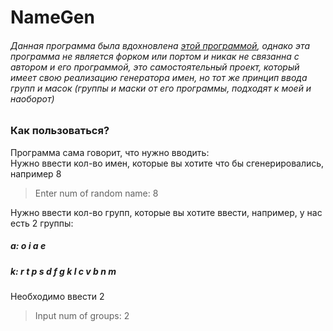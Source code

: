 # NameGen

###### Данная программа была вдохновлена [этой программой](https://github.com/yiotro/NiceNameGen), однако эта программа не является форком или портом и никак не связанна с автором и его программой, это самостоятельный проект, который имеет свою реализацию генератора имен, но тот же принцип ввода групп и масок (группы и маски от его программы, подходят к моей и наоборот)

### Как пользоваться?

Программа сама говорит, что нужно вводить:  
Нужно ввести кол-во имен, которые вы хотите что бы сгенерировались, например 8
> Enter num of random name: 8  

Нужно ввести кол-во групп, которые вы хотите ввести, например, у нас есть 2 группы:   
##### a: o i a e   
##### k: r t p s d f g k l c v b n m  
Необходимо ввести 2  
> Input num of groups: 2
>
>
>
>
>
>
>
 

